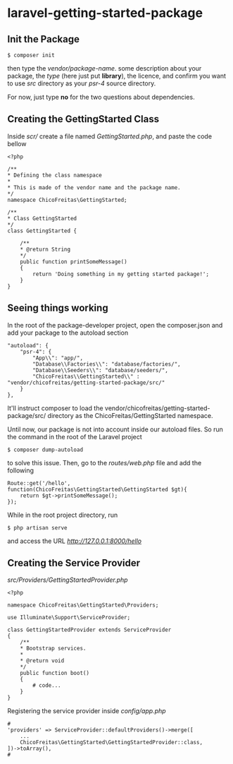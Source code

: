 # laravel-getting-started-package

## Init the Package

    $ composer init

then type the *vendor/package-name*. some description about your package, the *type* (here just put **library**), the licence, and confirm you want to use *src* directory as your *psr-4* source directory.

For now, just type **no** for the two questions about dependencies.

## Creating the GettingStarted Class

Inside *scr/* create a file named *GettingStarted.php*, and paste the code bellow

    <?php

    /**
    * Defining the class namespace
    * 
    * This is made of the vendor name and the package name.
    */
    namespace ChicoFreitas\GettingStarted;

    /**
    * Class GettingStarted
    */
    class GettingStarted {

        /**
        * @return String
        */
        public function printSomeMessage()
        {
            return 'Doing something in my getting started package!';
        }
    }

## Seeing things working

In the root of the package-developer project, open the composer.json and add your package 
to the autoload section

    "autoload": {
        "psr-4": {
            "App\\": "app/",
            "Database\\Factories\\": "database/factories/",
            "Database\\Seeders\\": "database/seeders/",
            "ChicoFreitas\\GettingStarted\\" : "vendor/chicofreitas/getting-started-package/src/"
        }
    },

It'll instruct composer to load the vendor/chicofreitas/getting-started-package/src/ directory as the ChicoFreitas/GettingStarted namespace.

Until now, our package is not into account inside our autoload files. So run the command in the root of 
the Laravel project

    $ composer dump-autoload

to solve this issue. Then, go to the *routes/web.php* file and add the following

    Route::get('/hello', function(ChicoFreitas\GettingStarted\GettingStarted $gt){
        return $gt->printSomeMessage();
    });

While in the root project directory, run

    $ php artisan serve

and access the URL *http://127.0.0.1:8000/hello*

## Creating the Service Provider

*src/Providers/GettingStartedProvider.php*

    <?php

    namespace ChicoFreitas\GettingStarted\Providers;

    use Illuminate\Support\ServiceProvider;

    class GettingStartedProvider extends ServiceProvider
    {
        /**
        * Bootstrap services.
        * 
        * @return void
        */
        public function boot()
        {
            # code...
        }
    }

Registering the service provider inside *config/app.php*

    #
    'providers' => ServiceProvider::defaultProviders()->merge([
        ...
        ChicoFreitas\GettingStarted\GettingStartedProvider::class,
    ])->toArray(),
    #

